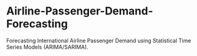 # Airline-Passenger-Demand-Forecasting
Forecasting International Airline Passenger Demand using Statistical Time Series Models (ARIMA/SARIMA).
